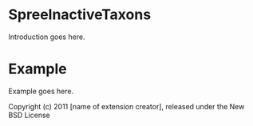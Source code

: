 SpreeInactiveTaxons
=======================

Introduction goes here.


Example
=======

Example goes here.


Copyright (c) 2011 [name of extension creator], released under the New BSD License
